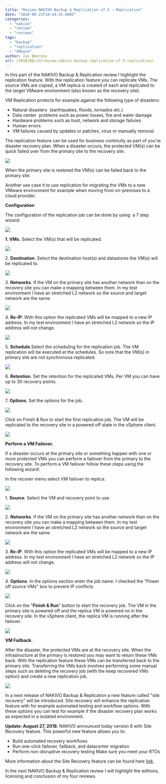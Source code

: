 ```yaml
---
title: "Review NAKIVO Backup & Replication v7.5 - Replication"
date: "2018-08-23T18:44:35.000Z"
categories: 
  - "nakivo"
  - "review"
  - "reviews"
tags: 
  - "backup"
  - "replication"
  - "VMware"
author: Ivo Beerens
url: /2018/08/23/review-nakivo-backup-replication-v7-5-replication/
---
```


In this part of the NAKIVO Backup &amp; Replication review I highlight the replication feature. With the replication feature you can replicate VMs. The source VMs are copied, a VM replica is created of each and replicated to the target VMware environment (also known as the recovery site).

VM Replication protects for example against the following type of disasters:

- Natural disasters  (earthquakes, floods, tornados etc.)
- Data center  problems such as power losses, fire and water damage
- Hardware problems such as host, network and storage failures
- Human errors
- VM failures caused by updates or patches, virus or manually removal

The replication feature can be used for business continuity as part of you're disaster recovery plan. When a disaster occurs, the protected VM(s) can be quick failed over from the primary site to the recovery site.

[![](images/Tekening1-300x139.jpg)](images/Tekening1.jpg)

When the primary site is restored the VM(s) can be failed back to the primary site.

Another use case it to use replication for migrating the VMs to a new VMware environment for example when moving from on-premises to a cloud provider.

**Configuration**

The configuration of the replication job can be done by using  a 7 step wizard:

[![](images/1-10-300x255.png)](images/1-10.png)

**1\. VMs.** Select the VM(s) that will be replicated.

[![](images/2-10-300x185.png)](images/2-10.png)

2\. **Destination**. Select the destination host(s) and datastores the VM(s) will be replicated to.

[![](images/3-5-300x182.png)](images/3-5.png)

3\. **Networks**. If the VM on the primary site has another network than on the recovery site you can make a mapping between them. In my test environment I have an stretched L2 network so the source and target network are the same.

[![](images/4-4-300x184.png)](images/4-4.png)

4\. **Re-IP**. With this option the replicated VMs will be mapped to a new IP address. In my test environment I have an stretched L2 network so the IP address will not change.

[![](images/5-1-300x172.png)](images/5-1.png)

5\. **Schedule**.Select the scheduling for the replication job. The VM replication will be executed at the schedules. So note that the VM(s) in primary site are not synchronous replicated.

[![](images/6-2-300x183.png)](images/6-2.png)

6\. **Retention**. Set the retention for the replicated VMs. Per VM you can have up to 30 recovery points.

[![](images/7-2-300x183.png)](images/7-2.png)

7\. **Options**. Set the options for the job.

[![](images/8-2-300x203.png)](images/8-2.png)

Click on Finish & Run to start the first replication job. The VM will be replicated to the recovery site in a powered off state in the vSphere client.

[![](images/7-3-300x102.png)](images/7-3.png)

**Perform a VM Failover.**

If a disaster occurs at the primary site or something happen with one or more protected VMs you can perform a failover from the primary to the recovery site. To perform a VM failover follow these steps using the following wizard:

In the recover menu select VM failover to replica.

[![](images/1-11-256x300.png)](images/1-11.png)

1\. **Source**. Select the VM and recovery point to use.

[![](images/2-12-270x300.png)](images/2-12.png)

2\. **Networks**. If the VM on the primary site has another network than on the recovery site you can make a mapping between them. In my test environment I have an stretched L2 network so the source and target network are the same.

[![](images/2-11-270x300.png)](images/2-11.png)

3\. **Re-IP**. With this option the replicated VMs will be mapped to a new IP address. In my test environment I have an stretched L2 network so the IP address will not change.

[![](images/4-6-268x300.png)](images/4-6.png)

4\. **Options**. In the options section enter the job name. I checked the "Power off source VMs" box to prevent IP conflicts.

[![](images/5-2-267x300.png)](images/5-2.png)

Click on the "**Finish & Run**" button to start the recovery job. The VM in the primary site is powered off and the replica VM is powered on in the recovery site. In the vSphere client, the replica VM is running after the failover.

[![](images/6-3-300x123.jpg)](images/6-3.jpg)

**VM Failback.**

After the disaster, the protected VMs are at the recovery site. When the infrastructure at the primary is restored you may want to return these VMs back. With the replication feature these VMs can be transferred back to the primary site. Transferring the VMs back involves performing some manual steps such as deleting the recovery job (with the keep recovered VMs option) and create a new replication job.

[![](images/failback-300x139.jpg)](images/failback.jpg)

In a next release of NAKIVO Backup & Replication a new feature called "site recovery" will be introduced. Site recovery will enhance the replication feature with for example automated testing and workflow options. With these options you can test for example if the disaster recovery plan works as expected in a isolated environment.

**Update: August 27, 2018**. NAKIVO announced today version 8 with Site Recovery feature. This powerful new feature allows you to:

- Build automated recovery workflows
- Run one-click failover, failback, and datacenter migration
- Perform non-disruptive recovery testing Make sure you meet your RTOs

More information about the Site Recovery feature can be found here [link](https://www.nakivo.com/vm-disaster-recovery/).

In the next NAKIVO Backup & Replication review I will highlight the editions, licensing and conclusion of my four reviews.